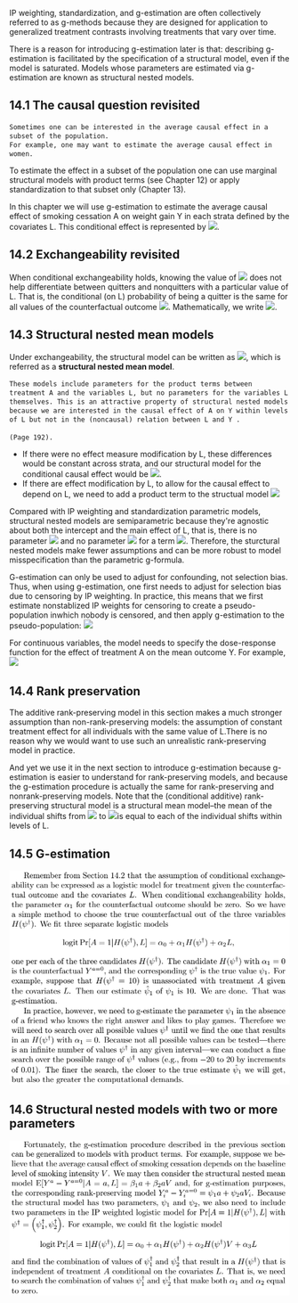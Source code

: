 IP weighting, standardization, and g-estimation are often collectively referred to as g-methods because they are designed for application to generalized treatment contrasts involving treatments that vary over time.

There is a reason for introducing g-estimation later is that: describing g-estimation is facilitated by the specification of a structural model, even if the model is saturated. Models whose parameters are estimated via g-estimation are known as structural nested models. 

## 14.1 The causal question revisited
```
Sometimes one can be interested in the average causal effect in a subset of the population. 
For example, one may want to estimate the average causal effect in women.
```
To estimate the effect in a subset of the population one can use marginal structural models with product terms (see Chapter 12) or apply standardization to that subset only (Chapter 13).

In this chapter we will use g-estimation to estimate the average causal effect of smoking cessation A on weight gain Y in each strata defined by the covariates L. This conditional effect is represented by <img src="https://render.githubusercontent.com/render/math?math=E[Y^{a,c=0}|L] - E[Y^{a=0,c=0}|L]">.

## 14.2 Exchangeability revisited
When conditional exchangeability holds, knowing the value of <img src="https://render.githubusercontent.com/render/math?math=Y^{a=0}"> does not help differentiate between quitters and nonquitters with a particular value of L. That is, the conditional (on L) probability of being a quitter is the same for all values of the counterfactual outcome <img src="https://render.githubusercontent.com/render/math?math=Y^{a=0}">. Mathematically, we write <img src="https://render.githubusercontent.com/render/math?math=Pr[A=1|Y^{a=0}, L] = Pr[A=1|L]">.

## 14.3 Structural nested mean models
Under exchangeability, the structural model can be written as <img src="https://render.githubusercontent.com/render/math?math=E[Y^{a} - Y^{a=0}|A=a,L] = \beta_{1} * a + \beta{2} * a * L">, which is referred as a **structural nested mean model**. 
```
These models include parameters for the product terms between treatment A and the variables L, but no parameters for the variables L themselves. This is an attractive property of structural nested models because we are interested in the causal effect of A on Y within levels of L but not in the (noncausal) relation between L and Y .

(Page 192). 
```
- If there were no effect measure modification by L, these differences would be constant across strata, and our structural model for the conditional causal effect would be <img src="https://render.githubusercontent.com/render/math?math=E[Y^{a} - Y^{a=0}|A=a,L] = \beta_{1} * a">.
- If there are effect modification by L, to allow for the causal effect to depend on L, we need to add a product term to the structual model <img src="https://render.githubusercontent.com/render/math?math=E[Y^{a} - Y^{a=0}|A=a,L] = \beta_{1} * a + \beta_{2} * a * L">

Compared with IP weighting and standardization parametric models, structural nested models are semiparametric because they're agnostic about both the intercept and the main effect of L, that is, there is no parameter <img src="https://render.githubusercontent.com/render/math?math=\beta_{0}"> and no parameter <img src="https://render.githubusercontent.com/render/math?math=\beta_{3}"> for a term <img src="https://render.githubusercontent.com/render/math?math=\beta_{3} * L">. Therefore, the sturctural nested models make fewer assumptions and can be more robust to model misspecification than the parametric g-formula.

G-estimation can only be used to adjust for confounding, not selection bias. Thus, when using g-estimation, one first needs to adjust for selection bias due to censoring by IP weighting. In practice, this means that we first estimate nonstablized IP weights for censoring to create a pseudo-population inwhich nobody is censored, and then apply g-estimation to the pseudo-population: <img src="https://render.githubusercontent.com/render/math?math=E[Y^{a, c=0} - Y^{a=0,c=0}|A=a,L] = \beta_{1} * a + \beta_{2} * a * L">

For continuous variables, the model needs to specify the dose-response function for the effect of treatment A on the mean outcome  Y. For example, <img src="https://render.githubusercontent.com/render/math?math=E[Y^{a} - Y^{a=0}|A=a,L] = \beta_{1} * a + \beta_{2} * a^{2} + \beta_{3} * a * L + \beta_{4} * a^{2} * L">


## 14.4 Rank preservation
The additive rank-preserving model in this section makes a much stronger assumption than non-rank-preserving models: the assumption of constant treatment effect for all individuals with the same value of L.There is no reason why we would want to use such an unrealistic rank-preserving model in practice. 

And yet we use it in the next section to introduce g-estimation because g-estimation is easier to understand for rank-preserving models, and because the g-estimation procedure is actually the same for rank-preserving and nonrank-preserving models. Note that the (conditional additive) rank-preserving structural model is a structural mean model–the mean of the individual shifts from <img src="https://render.githubusercontent.com/render/math?math=Y^{a=0}"> to <img src="https://render.githubusercontent.com/render/math?math=Y^{a=1}">is equal to each of the individual shifts within levels of L.


## 14.5 G-estimation
![image](/img/g_estimate_1.png)

## 14.6 Structural nested models with two or more parameters
 
![image](/img/g_estimate_2.png)
